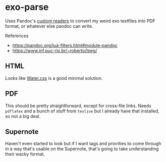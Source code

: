 # exo-parse

Uses Pandoc's [custom readers](https://pandoc.org/custom-readers.html) to 
convert my weird exo textfiles into PDF format, or whatever else pandoc can write.

References
- https://pandoc.org/lua-filters.html#module-pandoc
- https://www.inf.puc-rio.br/~roberto/lpeg/


## HTML

Looks like [Water.css](https://watercss.kognise.dev/) is a good minimal 
solution.

## PDF

This should be pretty straightforward, except for cross-file links. Needs 
`pdflatex` and a bunch of stuff from `texlive` but I already have that 
installed, so not a big deal.

## Supernote

Haven't even started to look but if I want tags and priorities to come through 
in a way that's usable on the Supernote, that's going to take understanding 
their wacky format.
